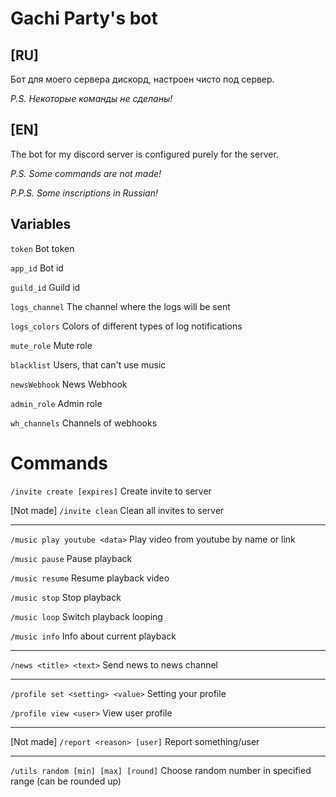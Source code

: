 # Gachi Party's bot

## [RU]
Бот для моего сервера дискорд, настроен чисто под сервер.

*P.S. Некоторые команды не сделаны!*

## [EN]
The bot for my discord server is configured purely for the server.

*P.S. Some commands are not made!*

*P.P.S. Some inscriptions in Russian!*

## Variables
`token` Bot token

`app_id` Bot id

`guild_id` Guild id

`logs_channel` The channel where the logs will be sent

`logs_colors` Colors of different types of log notifications

`mute_role` Mute role

`blacklist` Users, that can't use music

`newsWebhook` News Webhook

`admin_role` Admin role

`wh_channels` Channels of webhooks

# Commands
`/invite create [expires]` Create invite to server

[Not made] `/invite clean` Clean all invites to server
____
`/music play youtube <data>` Play video from youtube by name or link

`/music pause` Pause playback

`/music resume` Resume playback video

`/music stop` Stop playback

`/music loop` Switch playback looping

`/music info` Info about current playback
____
`/news <title> <text>` Send news to news channel
____
`/profile set <setting> <value>` Setting your profile

`/profile view <user>` View user profile
____
[Not made] `/report <reason> [user]` Report something/user
____
`/utils random [min] [max] [round]` Choose random number in specified range (can be rounded up)